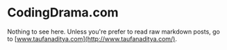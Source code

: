 # CodingDrama.com

Nothing to see here. Unless you're prefer to read raw markdown posts, go to [www.taufanaditya.com](http://www.taufanaditya.com/).
